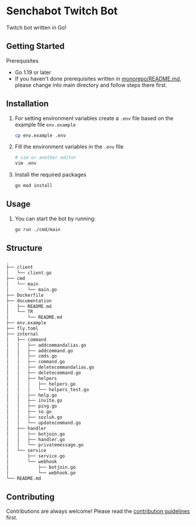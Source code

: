 # Senchabot Twitch Bot

Twitch bot written in Go!

## Getting Started

Prerequisites

* Go 1.19 or later
* If you haven't done prerequisites written in [monorepo/README.md](../../README.md),  please change into main directory and follow steps there first. 

## Installation

1. For setting environment variables create a `.env` file based on the example file `env.example`

   ```sh
   cp env.example .env
   ```

2. Fill the environment variables in the `.env` file

   ```sh
   # vim or another editor
   vim .env
   ```

3. Install the required packages

   ```sh
   go mod install
   ```

## Usage

1. You can start the bot by running:

   ```sh
   go run ./cmd/main
   ```

## Structure

```bash
.
├── client
│   └── client.go
├── cmd
│   └── main
│       └── main.go
├── Dockerfile
├── documentation
│   ├── README.md
│   └── TR
│       └── README.md
├── env.example
├── fly.toml
├── internal
│   ├── command
│   │   ├── addcommandalias.go
│   │   ├── addcommand.go
│   │   ├── cmds.go
│   │   ├── command.go
│   │   ├── deletecommandalias.go
│   │   ├── deletecommand.go
│   │   ├── helpers
│   │   │   ├── helpers.go
│   │   │   └── helpers_test.go
│   │   ├── help.go
│   │   ├── invite.go
│   │   ├── ping.go
│   │   ├── so.go
│   │   ├── sozluk.go
│   │   └── updatecommand.go
│   ├── handler
│   │   ├── botjoin.go
│   │   ├── handler.go
│   │   └── privatemessage.go
│   └── service
│       ├── service.go
│       └── webhook
│           ├── botjoin.go
│           └── webhook.go
└── README.md
```

## Contributing

Contributions are always welcome! Please read the [contribution guidelines](../../CONTRIBUTING.md) first.
